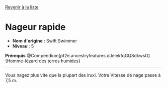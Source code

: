 [Revenir à la liste](..)

# Nageur rapide

 * **Nom d'origine** : Swift Swimmer
 * **Niveau** : 5


<p><span id="ctl00_MainContent_DetailedOutput"><strong>Prérequis</strong> @Compendium[pf2e.ancestryfeatures.dJeiekfqGQ8dkwsO]{Homme-lézard des terres humides}<br></span></p>
<hr>
<p>Vous nagez plus vite que la plupart des iruxi. Votre Vitesse de nage passe à 7,5 m.&nbsp;</p>